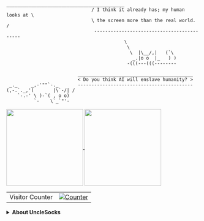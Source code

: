 ```
                                ___________________________________________
                               / I think it already has; my human looks at \
                               \ the screen more than the real world.      /              
                                -------------------------------------------
                                           \
                                            \
                                             \  |\__/,|   (`\
                                              _.|o o  |_   ) )
                                            -(((---(((--------

                          __________________________________________
                          < Do you think AI will enslave humanity? >
 _._     _,-'""`-._       ------------------------------------------
(,-.`._,'(       |\`-/| /
    `-.-' \ )-`( , o o)
          `-    \`_`"'-

```

<a href="https://github.com/anuraghazra/github-readme-stats">
  <img height=200 align="center" src="https://github-readme-stats.vercel.app/api?username=unclesocks&hide_rank=True&theme=vision-friendly-dark" />
</a>
<a href="https://github.com/anuraghazra/convoychat">
  <img height=200 align="center" src="https://github-readme-stats.vercel.app/api/top-langs?username=unclesocks&layout=compact&width=320&theme=vision-friendly-dark" />
</a>
<p></p>

<table>
  <tr>
    <td>Visitor Counter</td>
    <td><a href="https://github.com/snovvcrash"><img src="https://profile-counter.glitch.me/unclesocks/count.svg" alt="Counter" /></a></td>
  </tr>
</table>

<details>
  <summary><strong>About UncleSocks</strong></summary>
  I'm Tyrone Kevin Ilisan, a security operation centre (SOC) analyst who is passionate about everything information security (cybersecurity), networks, space, and developing open-source tools that can hopefully help secure the cyber space. I have a Bachelor's degree in Electronics Engineering (Telecommunication Engineering focused) and a Master's degree in Information Security.
</details>
